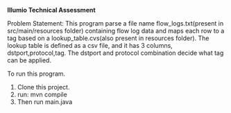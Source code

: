 **Illumio Technical Assessment**

Problem Statement:
This program parse a file name flow_logs.txt(present in src/main/resources folder) containing flow log data and maps each row to a tag based on a lookup_table.cvs(also present in resources folder). The lookup table is defined as a csv file, and it has 3 columns, dstport,protocol,tag.   The dstport and protocol combination decide what tag can be applied. 

To run this program.

1. Clone this project.
2. run: mvn compile
3. Then run main.java